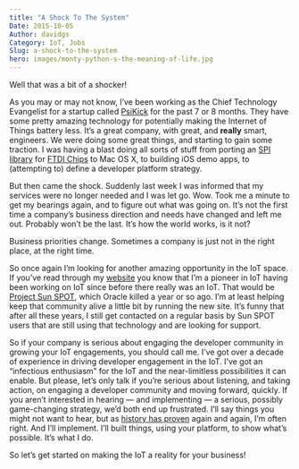 ```yaml
---
title: "A Shock To The System"
Date: 2015-10-05
Author: davidgs
Category: IoT, Jobs
Slug: a-shock-to-the-system
hero: images/monty-python-s-the-meaning-of-life.jpg
---
```


Well that was a bit of a shocker!

As you may or may not know, I’ve been working as the Chief Technology Evangelist for a startup called [PsiKick](http://www.psikick.com) for the past 7 or 8 months. They have some pretty amazing technology for potentially making the Internet of Things battery less. It’s a great company, with great, and **really** smart, engineers. We were doing some great things, and starting to gain some traction. I was having a blast doing all sorts of stuff from porting an [SPI library](http://github.com/davidgs/) for [FTDI Chips](http://ftdichip.com) to Mac OS X, to building iOS demo apps, to (attempting to) define a developer platform strategy.  

But then came the shock. Suddenly last week I was informed that my services were no longer needed and I was let go. Wow. Took me a minute to get my bearings again, and to figure out what was going on. It’s not the first time a company’s business direction and needs have changed and left me out. Probably won’t be the last. It’s how the world works, is it not? 

Business priorities change. Sometimes a company is just not in the right place, at the right time. 

So once again I’m looking for another amazing opportunity in the IoT space. If you’ve read through my [website](https://davidgs.com) you know that I’m a pioneer in IoT having been working on IoT since before there really was an IoT. That would be [Project Sun SPOT](http://www.sunspotdev.org), which Oracle killed a year or so ago. I’m at least helping keep that community alive a little bit by running the new site. It’s funny that after all these years, I still get contacted on a regular basis by Sun SPOT users that are still using that technology and are looking for support. 

So if your company is serious about engaging the developer community in growing your IoT engagements, you should call me. I’ve got over a decade of experience in driving developer engagement in the IoT. I’ve got an “infectious enthusiasm” for the IoT and the near-limitless possibilities it can enable. But please, let’s only talk if you’re serious about listening, and taking action, on engaging a developer community and moving forward, quickly. If you aren’t interested in hearing — and implementing — a serious, possibly game-changing strategy, we’d both end up frustrated. I’ll say things you might not want to hear, but as [history has proven](/posts/category/iot/whos-going-to-drive-iot-innovation/ ) again and again, I’m often right. And I’ll implement. I’ll built things, using your platform, to show what’s possible. It’s what I do.

So let’s get started on making the IoT a reality for your business!
